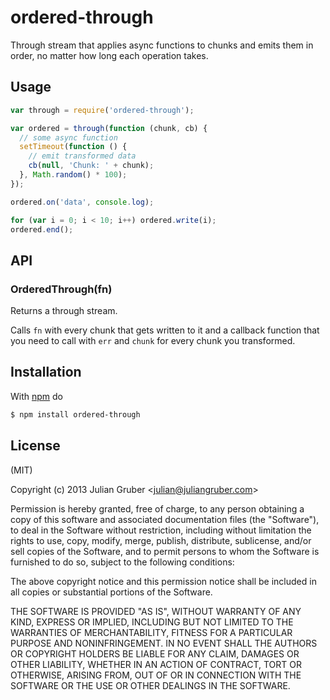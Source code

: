 
# ordered-through

Through stream that applies async functions to chunks and emits them in order,
no matter how long each operation takes.

## Usage

```js
var through = require('ordered-through');

var ordered = through(function (chunk, cb) {
  // some async function
  setTimeout(function () {
    // emit transformed data
    cb(null, 'Chunk: ' + chunk);
  }, Math.random() * 100);
});

ordered.on('data', console.log);

for (var i = 0; i < 10; i++) ordered.write(i);
ordered.end();
```

## API

### OrderedThrough(fn)

Returns a through stream.

Calls `fn` with every chunk that gets written to it and a callback function
that you need to call with `err` and `chunk` for every chunk you transformed.

## Installation

With [npm](http://npmjs.org) do

```bash
$ npm install ordered-through
```

## License

(MIT)

Copyright (c) 2013 Julian Gruber &lt;julian@juliangruber.com&gt;

Permission is hereby granted, free of charge, to any person obtaining a copy of
this software and associated documentation files (the "Software"), to deal in
the Software without restriction, including without limitation the rights to
use, copy, modify, merge, publish, distribute, sublicense, and/or sell copies
of the Software, and to permit persons to whom the Software is furnished to do
so, subject to the following conditions:

The above copyright notice and this permission notice shall be included in all
copies or substantial portions of the Software.

THE SOFTWARE IS PROVIDED "AS IS", WITHOUT WARRANTY OF ANY KIND, EXPRESS OR
IMPLIED, INCLUDING BUT NOT LIMITED TO THE WARRANTIES OF MERCHANTABILITY,
FITNESS FOR A PARTICULAR PURPOSE AND NONINFRINGEMENT. IN NO EVENT SHALL THE
AUTHORS OR COPYRIGHT HOLDERS BE LIABLE FOR ANY CLAIM, DAMAGES OR OTHER
LIABILITY, WHETHER IN AN ACTION OF CONTRACT, TORT OR OTHERWISE, ARISING FROM,
OUT OF OR IN CONNECTION WITH THE SOFTWARE OR THE USE OR OTHER DEALINGS IN THE
SOFTWARE.
